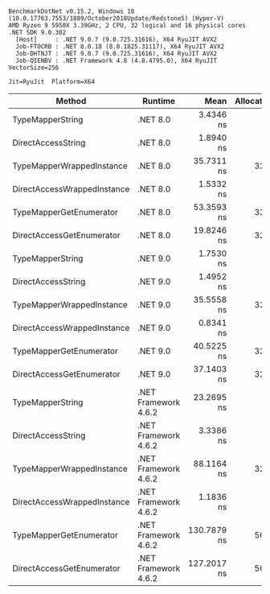 ```

BenchmarkDotNet v0.15.2, Windows 10 (10.0.17763.7553/1809/October2018Update/Redstone5) (Hyper-V)
AMD Ryzen 9 5950X 3.39GHz, 2 CPU, 32 logical and 16 physical cores
.NET SDK 9.0.302
  [Host]     : .NET 9.0.7 (9.0.725.31616), X64 RyuJIT AVX2
  Job-FTOCRB : .NET 8.0.18 (8.0.1825.31117), X64 RyuJIT AVX2
  Job-DHTNJT : .NET 9.0.7 (9.0.725.31616), X64 RyuJIT AVX2
  Job-QIENBV : .NET Framework 4.8 (4.8.4795.0), X64 RyuJIT VectorSize=256

Jit=RyuJit  Platform=X64  

```
| Method                      | Runtime              | Mean        | Allocated |
|---------------------------- |--------------------- |------------:|----------:|
| TypeMapperString            | .NET 8.0             |   3.4346 ns |         - |
| DirectAccessString          | .NET 8.0             |   1.8940 ns |         - |
| TypeMapperWrappedInstance   | .NET 8.0             |  35.7311 ns |      32 B |
| DirectAccessWrappedInstance | .NET 8.0             |   1.5332 ns |         - |
| TypeMapperGetEnumerator     | .NET 8.0             |  53.3593 ns |      32 B |
| DirectAccessGetEnumerator   | .NET 8.0             |  19.8246 ns |      32 B |
| TypeMapperString            | .NET 9.0             |   1.7530 ns |         - |
| DirectAccessString          | .NET 9.0             |   1.4952 ns |         - |
| TypeMapperWrappedInstance   | .NET 9.0             |  35.5558 ns |      32 B |
| DirectAccessWrappedInstance | .NET 9.0             |   0.8341 ns |         - |
| TypeMapperGetEnumerator     | .NET 9.0             |  40.5225 ns |      32 B |
| DirectAccessGetEnumerator   | .NET 9.0             |  37.1403 ns |      32 B |
| TypeMapperString            | .NET Framework 4.6.2 |  23.2695 ns |         - |
| DirectAccessString          | .NET Framework 4.6.2 |   3.3386 ns |         - |
| TypeMapperWrappedInstance   | .NET Framework 4.6.2 |  88.1164 ns |      32 B |
| DirectAccessWrappedInstance | .NET Framework 4.6.2 |   1.1836 ns |         - |
| TypeMapperGetEnumerator     | .NET Framework 4.6.2 | 130.7879 ns |      56 B |
| DirectAccessGetEnumerator   | .NET Framework 4.6.2 | 127.2017 ns |      56 B |

